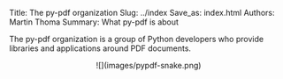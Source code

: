 Title: The py-pdf organization
Slug: ../index
Save_as: index.html
Authors: Martin Thoma
Summary: What py-pdf is about

The py-pdf organization is a group of Python developers who provide
libraries and applications around PDF documents.

<center>![](images/pypdf-snake.png)</center>
